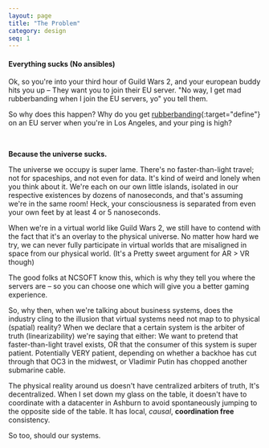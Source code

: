 ```yaml
---
layout: page
title: "The Problem"
category: design
seq: 1
---
```


#### Everything sucks (No ansibles)

Ok, so you're into your third hour of Guild Wars 2, and your european buddy hits you up – They want you to join their EU server.
"No way, I get mad rubberbanding when I join the EU servers, yo" you tell them.

So why does this happen? Why do you get [rubberbanding](http://www.urbandictionary.com/define.php?term=rubberbanding){:target="define"} on an EU server when you're in Los Angeles, and your ping is high?

<br>

**Because the universe sucks.**

The universe we occupy is super lame. There's no faster-than-light travel; not for spaceships, and not even for data.
It's kind of weird and lonely when you think about it. We're each on our own little islands, isolated in our respective existences by dozens of nanoseconds, and that's assuming we're in the same room! Heck, your consciousness is separated from even your own feet by at least 4 or 5 nanoseconds.

When we're in a virtual world like Guild Wars 2, we still have to contend with the fact that it's an overlay to the physical universe. No matter how hard we try, we can never fully participate in virtual worlds that are misaligned in space from our physical world. (It's a Pretty sweet argument for AR > VR though)

The good folks at NCSOFT know this, which is why they tell you where the servers are – so you can choose one which will give you a better gaming experience.

So, why then, when we're talking about business systems, does the industry cling to the illusion that virtual systems need not map to to physical (spatial) reality? When we declare that a certain system is the arbiter of truth (linearizability) we're saying that either: We want to pretend that faster-than-light travel exists, OR that the consumer of this system is super patient. Potentially VERY patient, depending on whether a backhoe has cut through that OC3 in the midwest, or Vladimir Putin has chopped another submarine cable.

The physical reality around us doesn't have centralized arbiters of truth, It's decentralized.
When I set down my glass on the table, it doesn't have to coordinate with a datacenter in Ashburn to avoid spontaneously jumping to the opposite side of the table. It has local, *causal*, **coordination free** consistency.

So too, should our systems.
